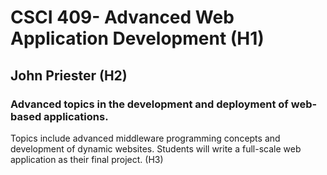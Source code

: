 # CSCI 409- Advanced Web Application Development (H1)

## John Priester (H2)

### Advanced topics in the development and deployment of web-based applications.
Topics include advanced middleware programming concepts and development of
dynamic websites. Students will write a full-scale web application as their final
project.
(H3)